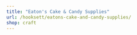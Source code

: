 ```yaml
---
title: "Eaton's Cake & Candy Supplies"
url: /hooksett/eatons-cake-and-candy-supplies/
shop: craft
---
```

